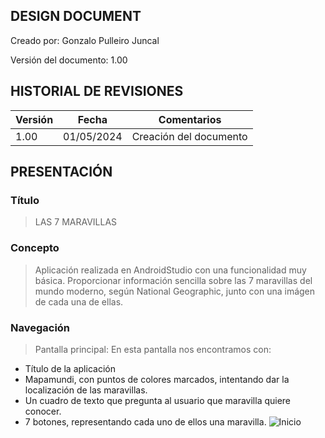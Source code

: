 ## DESIGN DOCUMENT

Creado por:  Gonzalo Pulleiro Juncal 

Versión del documento:  1.00 

## HISTORIAL DE REVISIONES

| Versión | Fecha | Comentarios |
| --- | --- | --- |
| 1.00 |  01/05/2024  | Creación del documento |


## PRESENTACIÓN

### Título

> LAS 7 MARAVILLAS

### Concepto

> Aplicación realizada en AndroidStudio con una funcionalidad muy básica. Proporcionar información sencilla sobre las 7 maravillas del mundo moderno, según National Geographic,
junto con una imágen de cada una de ellas.

### Navegación

> Pantalla principal:
En esta pantalla nos encontramos con:
- Título de la aplicación
- Mapamundi, con puntos de colores marcados, intentando dar la localización de las maravillas.
- Un cuadro de texto que pregunta al usuario que maravilla quiere conocer.
- 7 botones, representando cada uno de ellos una maravilla.
![Inicio]("C:\Users\gonza\Desktop\FP\PMDM\Proyectos\App\Inicio.png")
